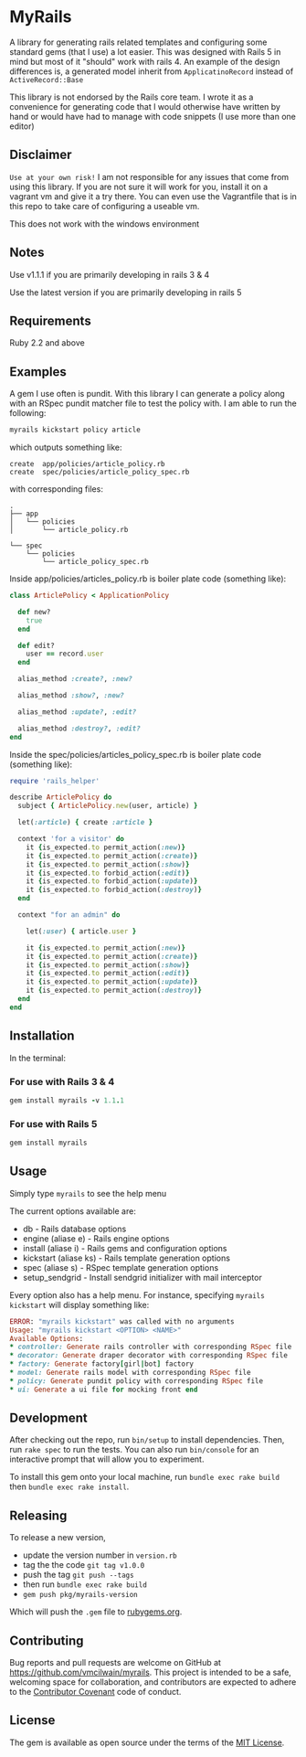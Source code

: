 # MyRails

A library for generating rails related templates and configuring some standard gems (that I use) a lot easier. This was designed with Rails 5 in mind but most of it "should" work with rails 4. An example of the design differences is, a generated model inherit from `ApplicatinoRecord` instead of `ActiveRecord::Base`

This library is not endorsed by the Rails core team. I wrote it as a convenience for generating code that I would otherwise have written by hand or would have had to manage with code snippets (I use more than one editor)

## Disclaimer

`Use at your own risk!` I am not responsible for any issues that come from using this library. If you are not sure it will work for you, install it on a vagrant vm and give it a try there. You can even use the Vagrantfile that is in this repo to take care of configuring a useable vm.

This does not work with the windows environment

## Notes

Use v1.1.1 if you are primarily developing in rails 3 & 4

Use the latest version if you are primarily developing in rails 5

## Requirements

Ruby 2.2 and above

## Examples

A gem I use often is pundit. With this library I can generate a policy along with an RSpec pundit matcher file to test the policy with. I am able to run the following:

```ruby
myrails kickstart policy article
```

which outputs something like:

```
create  app/policies/article_policy.rb
create  spec/policies/article_policy_spec.rb
```

with corresponding files:

```
.
├── app
│   └── policies
│       └── article_policy.rb

└── spec
    └── policies
        └── article_policy_spec.rb
```

Inside app/policies/articles_policy.rb is boiler plate code (something like):

```ruby
class ArticlePolicy < ApplicationPolicy

  def new?
    true
  end

  def edit?
    user == record.user
  end

  alias_method :create?, :new?

  alias_method :show?, :new?

  alias_method :update?, :edit?

  alias_method :destroy?, :edit?
end
```

Inside the spec/policies/articles_policy_spec.rb is boiler plate code (something like):

```ruby
require 'rails_helper'

describe ArticlePolicy do
  subject { ArticlePolicy.new(user, article) }

  let(:article) { create :article }

  context 'for a visitor' do
    it {is_expected.to permit_action(:new)}
    it {is_expected.to permit_action(:create)}
    it {is_expected.to permit_action(:show)}
    it {is_expected.to forbid_action(:edit)}
    it {is_expected.to forbid_action(:update)}
    it {is_expected.to forbid_action(:destroy)}
  end

  context "for an admin" do

    let(:user) { article.user }

    it {is_expected.to permit_action(:new)}
    it {is_expected.to permit_action(:create)}
    it {is_expected.to permit_action(:show)}
    it {is_expected.to permit_action(:edit)}
    it {is_expected.to permit_action(:update)}
    it {is_expected.to permit_action(:destroy)}
  end
end
```

## Installation

In the terminal:

### For use with Rails 3 & 4

```ruby
gem install myrails -v 1.1.1
```

### For use with Rails 5

```ruby
gem install myrails
```

## Usage

Simply type `myrails` to see the help menu

The current options available are:

* db - Rails database options
* engine (aliase e) - Rails engine options
* install (aliase i) - Rails gems and configuration options
* kickstart (aliase ks) - Rails template generation options
* spec (aliase s) - RSpec template generation options
* setup_sendgrid - Install sendgrid initializer with mail interceptor

Every option also has a help menu. For instance, specifying `myrails kickstart` will display something like:

```ruby
ERROR: "myrails kickstart" was called with no arguments
Usage: "myrails kickstart <OPTION> <NAME>"
Available Options:
* controller: Generate rails controller with corresponding RSpec file
* decorator: Generate draper decorator with corresponding RSpec file
* factory: Generate factory[girl|bot] factory
* model: Generate rails model with corresponding RSpec file
* policy: Generate pundit policy with corresponding RSpec file
* ui: Generate a ui file for mocking front end
```

## Development

After checking out the repo, run `bin/setup` to install dependencies. Then, run `rake spec` to run the tests. You can also run `bin/console` for an interactive prompt that will allow you to experiment.

To install this gem onto your local machine, run `bundle exec rake build` then `bundle exec rake install`.

## Releasing
To release a new version,
* update the version number in `version.rb`
* tag the the code `git tag v1.0.0`
* push the tag `git push --tags`
* then run `bundle exec rake build`
* `gem push pkg/myrails-version`

Which will push the `.gem` file to [rubygems.org](https://rubygems.org).

## Contributing

Bug reports and pull requests are welcome on GitHub at https://github.com/vmcilwain/myrails. This project is intended to be a safe, welcoming space for collaboration, and contributors are expected to adhere to the [Contributor Covenant](http://contributor-covenant.org) code of conduct.


## License

The gem is available as open source under the terms of the [MIT License](http://opensource.org/licenses/MIT).

